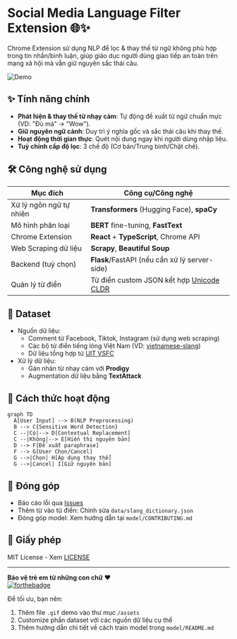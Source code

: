 
# Social Media Language Filter Extension 🌐✨

Chrome Extension sử dụng NLP để lọc & thay thế từ ngữ không phù hợp trong tin nhắn/bình luận, giúp giáo dục người dùng giao tiếp an toàn trên mạng xã hội mà vẫn giữ nguyên sắc thái câu.

![Demo](https://via.placeholder.com/800x400?text=GIF+or+Screenshot+Demo+Here)

## ✨ Tính năng chính
- **Phát hiện & thay thế từ nhạy cảm**: Tự động đề xuất từ ngữ chuẩn mực (VD: "Đù má" → "Wow").
- **Giữ nguyên ngữ cảnh**: Duy trì ý nghĩa gốc và sắc thái câu khi thay thế.
- **Hoạt động thời gian thực**: Quét nội dung ngay khi người dùng nhập liệu.
- **Tuỳ chỉnh cấp độ lọc**: 3 chế độ (Cơ bản/Trung bình/Chặt chẽ).

## 🛠 Công nghệ sử dụng
| Mục đích               | Công cụ/Công nghệ                                   |
|-------------------------|----------------------------------------------------|
| Xử lý ngôn ngữ tự nhiên | **Transformers** (Hugging Face), **spaCy**         |
| Mô hình phân loại       | **BERT** fine-tuning, **FastText**                 |
| Chrome Extension        | **React** + **TypeScript**, Chrome API             |
| Web Scraping dữ liệu    | **Scrapy**, **Beautiful Soup**                     |
| Backend (tuỳ chọn)      | **Flask**/FastAPI (nếu cần xử lý server-side)      |
| Quản lý từ điển         | Từ điển custom JSON kết hợp [Unicode CLDR](http://cldr.unicode.org/)|

## 📂 Dataset
- Nguồn dữ liệu:
  - Comment từ Facebook, Tiktok, Instagram (sử dụng web scraping)
  - Các bộ từ điển tiếng lóng Việt Nam (VD: [vietnamese-slang](https://github.com/duyet/vietnamese-slang))
  - Dữ liệu tổng hợp từ [UIT VSFC](https://sites.google.com/uit.edu.vn/uit-nlp/datasets-projects)
- Xử lý dữ liệu:
  - Gán nhãn từ nhạy cảm với **Prodigy** 
  - Augmentation dữ liệu bằng **TextAttack**

## 🌟 Cách thức hoạt động
```mermaid
graph TD
  A[User Input] --> B(NLP Preprocessing)
  B --> C{Sensitive Word Detection}
  C --|Có|--> D[Contextual Replacement]
  C --|Không|--> E[Hiển thị nguyên bản]
  D --> F[Đề xuất paraphrase]
  F --> G[User Chọn/Cancel]
  G -->|Chọn| H[Áp dụng thay thế]
  G -->|Cancel| I[Giữ nguyên bản]
```

## 🤝 Đóng góp
- Báo cáo lỗi qua [Issues](https://github.com/[username]/social-media-language-filter/issues)
- Thêm từ vào từ điển: Chỉnh sửa `data/slang_dictionary.json`
- Đóng góp model: Xem hướng dẫn tại `model/CONTRIBUTING.md`

## 📜 Giấy phép
MIT License - Xem [LICENSE](LICENSE)

---

**Bảo vệ trẻ em từ những con chữ** ❤️  
[![forthebadge](https://forthebadge.com/images/badges/built-with-love.svg)](https://github.com/[username])


Để tối ưu, bạn nên:
1. Thêm file `.gif` demo vào thư mục `/assets`
2. Customize phần dataset với các nguồn dữ liệu cụ thể
3. Thêm hướng dẫn chi tiết về cách train model trong `model/README.md`

